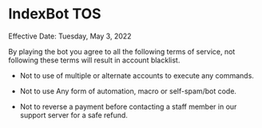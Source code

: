 # IndexBot TOS
Effective Date: Tuesday, May 3, 2022

By playing the bot you agree to all the following terms of service, not following these terms will result in account blacklist.

- Not to use of multiple or alternate accounts to execute any commands.

- Not to use Any form of automation, macro or self-spam/bot code.

- Not to reverse a payment before contacting a staff member in our support server for a safe refund.
